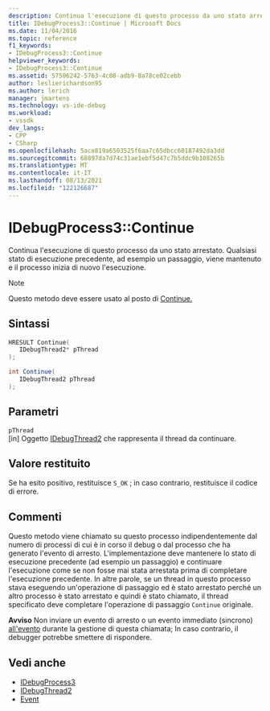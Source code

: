 ```yaml
---
description: Continua l'esecuzione di questo processo da uno stato arrestato. Qualsiasi stato di esecuzione precedente, ad esempio un passaggio, viene mantenuto e il processo inizia di nuovo l'esecuzione.
title: IDebugProcess3::Continue | Microsoft Docs
ms.date: 11/04/2016
ms.topic: reference
f1_keywords:
- IDebugProcess3::Continue
helpviewer_keywords:
- IDebugProcess3::Continue
ms.assetid: 57506242-5763-4c08-adb9-8a78ce02cebb
author: leslierichardson95
ms.author: lerich
manager: jmartens
ms.technology: vs-ide-debug
ms.workload:
- vssdk
dev_langs:
- CPP
- CSharp
ms.openlocfilehash: 5ace819a6503525f6aa7c65dbcc60187492da3dd
ms.sourcegitcommit: 68897da7d74c31ae1ebf5d47c7b5ddc9b108265b
ms.translationtype: MT
ms.contentlocale: it-IT
ms.lasthandoff: 08/13/2021
ms.locfileid: "122126687"
---
```

# <a name="idebugprocess3continue"></a>IDebugProcess3::Continue
Continua l'esecuzione di questo processo da uno stato arrestato. Qualsiasi stato di esecuzione precedente, ad esempio un passaggio, viene mantenuto e il processo inizia di nuovo l'esecuzione.

> [!NOTE]
> Questo metodo deve essere usato al posto di [Continue.](../../../extensibility/debugger/reference/idebugprogram2-continue.md)

## <a name="syntax"></a>Sintassi

```cpp
HRESULT Continue(
   IDebugThread2* pThread
);
```

```csharp
int Continue(
   IDebugThread2 pThread
);
```

## <a name="parameters"></a>Parametri
`pThread`\
[in] Oggetto [IDebugThread2](../../../extensibility/debugger/reference/idebugthread2.md) che rappresenta il thread da continuare.

## <a name="return-value"></a>Valore restituito
 Se ha esito positivo, restituisce `S_OK` ; in caso contrario, restituisce il codice di errore.

## <a name="remarks"></a>Commenti
 Questo metodo viene chiamato su questo processo indipendentemente dal numero di processi di cui è in corso il debug o dal processo che ha generato l'evento di arresto. L'implementazione deve mantenere lo stato di esecuzione precedente (ad esempio un passaggio) e continuare l'esecuzione come se non fosse mai stata arrestata prima di completare l'esecuzione precedente. In altre parole, se un thread in questo processo stava eseguendo un'operazione di passaggio ed è stato arrestato perché un altro processo è stato arrestato e quindi è stato chiamato, il thread specificato deve completare l'operazione di passaggio `Continue` originale.

 **Avviso** Non inviare un evento di arresto o un evento immediato (sincrono) [all'evento](../../../extensibility/debugger/reference/idebugeventcallback2-event.md) durante la gestione di questa chiamata; In caso contrario, il debugger potrebbe smettere di rispondere.

## <a name="see-also"></a>Vedi anche
- [IDebugProcess3](../../../extensibility/debugger/reference/idebugprocess3.md)
- [IDebugThread2](../../../extensibility/debugger/reference/idebugthread2.md)
- [Event](../../../extensibility/debugger/reference/idebugeventcallback2-event.md)
